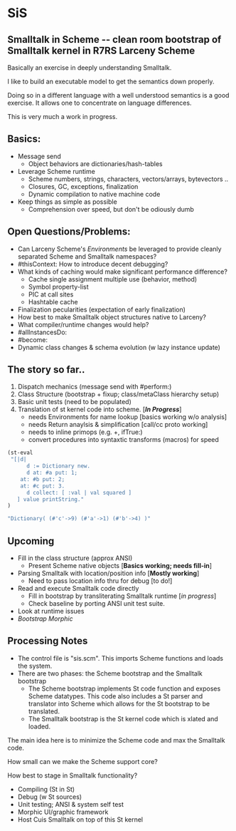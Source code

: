 # SiS

## Smalltalk in Scheme -- clean room bootstrap of Smalltalk kernel in R7RS Larceny Scheme

Basically an exercise in deeply understanding Smalltalk.

I like to build an executable model to get the semantics down properly.

Doing so in a different language with a well understood semantics is a good exercise.  It allows one to concentrate on language differences.

This is very much a work in progress.

## Basics:
  - Message send 
    - Object behaviors are dictionaries/hash-tables
  - Leverage Scheme runtime
    - Scheme numbers, strings, characters, vectors/arrays, bytevectors ..
    - Closures, GC, exceptions, finalization
    - Dynamic compilation to native machine code
  - Keep things as simple as possible
    - Comprehension over speed, but don't be odiously dumb

## Open Questions/Problems:
  - Can Larceny Scheme's *Environments* be leveraged to provide cleanly separated Scheme and Smalltalk namespaces?
  - #thisContext: How to introduce decent debugging?
  - What kinds of caching would make significant performance difference?
      + Cache single assignment multiple use (behavior, method)
      - Symbol property-list
      - PIC at call sites
      - Hashtable cache
  - Finalization pecularities (expectation of early finalization)
  - How best to make Smalltalk object structures native to Larceny?
  - What compiler/runtime changes would help?
  - #allInstancesDo:
  - #become:
  - Dynamic class changes & schema evolution (w lazy instance update)

## The story so far..
  1. Dispatch mechanics (message send with #perform:)
  2. Class Structure (bootstrap + fixup; class/metaClass hierarchy setup)
  3. Basic unit tests (need to be populated)
  4. Translation of st kernel code into scheme. [***In Progress***]
     + needs Environments for name lookup [basics working w/o analysis]
     + needs Return anaylsis & simplification [call/cc proto working]
     + needs to inline primops (e.g. +, ifTrue:)
     + convert procedures into syntaxtic transforms (macros) for speed

````Scheme
(st-eval 
 "[|d| 
      d := Dictionary new. 
      d at: #a put: 1;
 	at: #b put: 2;
	at: #c put: 3. 
      d collect: [ :val | val squared ]
   ] value printString."
)

"Dictionary( (#'c'->9) (#'a'->1) (#'b'->4) )"
````

## Upcoming
  - Fill in the class structure (approx ANSI)
    + Present Scheme native objects [**Basics working; needs fill-in**]
  - Parsing Smalltalk with location/position info [**Mostly working**]
    + Need to pass location info thru for debug [to do!]
  - Read and execute Smalltalk code directly
    + Fill in bootstrap by transliterating Smalltalk runtime [*in progress*]
    + Check baseline by porting ANSI unit test suite.
  - Look at runtime issues
  - _Bootstrap Morphic_
    
## Processing Notes
  - The control file is "sis.scm".  This imports Scheme functions and loads the system.
  - There are two phases: the Scheme bootstrap and the Smalltalk bootstrap
    + The Scheme bootstrap implements St code function and exposes Scheme datatypes.
    This code also includes a St parser and translator into Scheme which allows for the St bootstrap to be translated.
    + The Smalltalk bootstrap is the St kernel code which is xlated and loaded. 

The main idea here is to minimize the Scheme code and max the Smalltalk code.

How small can we make the Scheme support core?

How best to stage in Smalltalk functionality?
  - Compiling (St in St)
  - Debug (w St sources)
  - Unit testing; ANSI & system self test
  - Morphic UI/graphic framework
  - Host Cuis Smalltalk on top of this St kernel

